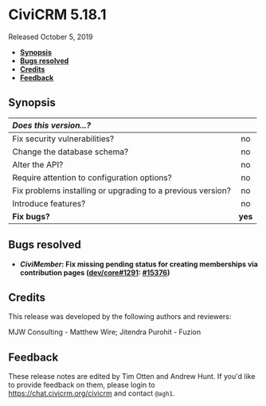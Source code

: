 # CiviCRM 5.18.1

Released October 5, 2019

- **[Synopsis](#synopsis)**
- **[Bugs resolved](#bugs)**
- **[Credits](#credits)**
- **[Feedback](#feedback)**

## <a name="synopsis"></a>Synopsis

| *Does this version...?*                                         |         |
|:--------------------------------------------------------------- |:-------:|
| Fix security vulnerabilities?                                   |   no    |
| Change the database schema?                                     |   no    |
| Alter the API?                                                  |   no    |
| Require attention to configuration options?                     |   no    |
| Fix problems installing or upgrading to a previous version?     |   no    |
| Introduce features?                                             |   no    |
| **Fix bugs?**                                                   | **yes** |

## <a name="bugs"></a>Bugs resolved

* **_CiviMember_: Fix missing pending status for creating memberships via contribution pages ([dev/core#1291](https://lab.civicrm.org/dev/core/issues/1291): [#15376](https://github.com/civicrm/civicrm-core/pull/15376))**

## <a name="credits"></a>Credits

This release was developed by the following authors and reviewers:

MJW Consulting - Matthew Wire; Jitendra Purohit - Fuzion

## <a name="feedback"></a>Feedback

These release notes are edited by Tim Otten and Andrew Hunt.  If you'd like to
provide feedback on them, please login to https://chat.civicrm.org/civicrm and
contact `@agh1`.
